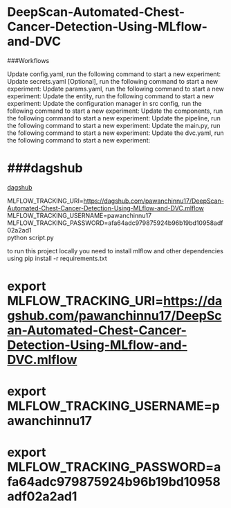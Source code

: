 # DeepScan-Automated-Chest-Cancer-Detection-Using-MLflow-and-DVC



###Workflows

Update config.yaml, run the following command to start a new experiment:
Update secrets.yaml [Optional], run the following command to start a new experiment:
Update params.yaml, run the following command to start a new experiment:
Update the entity, run the following command to start a new experiment:
Update the configuration manager in src config, run the following command to start a new experiment:
Update the components, run the following command to start a new experiment:
Update the pipeline, run the following command to start a new experiment:
Update the main.py, run the following command to start a new experiment:
Update the dvc.yaml, run the following command to start a new experiment:


# ###dagshub
[dagshub](https://dagshub.com/)


MLFLOW_TRACKING_URI=https://dagshub.com/pawanchinnu17/DeepScan-Automated-Chest-Cancer-Detection-Using-MLflow-and-DVC.mlflow \
MLFLOW_TRACKING_USERNAME=pawanchinnu17 \
MLFLOW_TRACKING_PASSWORD=afa64adc979875924b96b19bd10958adf02a2ad1 \
python script.py

to run this  project locally you need to install mlflow and other dependencies using pip install -r requirements.txt


# export MLFLOW_TRACKING_URI=https://dagshub.com/pawanchinnu17/DeepScan-Automated-Chest-Cancer-Detection-Using-MLflow-and-DVC.mlflow 

# export MLFLOW_TRACKING_USERNAME=pawanchinnu17

# export MLFLOW_TRACKING_PASSWORD=afa64adc979875924b96b19bd10958adf02a2ad1

